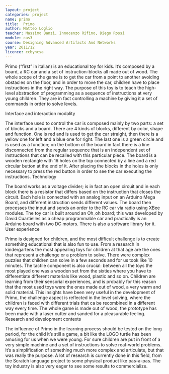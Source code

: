 ```yaml
---
layout: project
categories: project
name: primo
title:  Primo
author: Matteo Loglio
teacher: Massimo Banzi, Innocenzo Rifino, Diego Rossi
module: cas3
course: Designing Advanced Artifacts And Networks
year: 2011/12
licence: ccbyncsa
---
```

Primo (“first” in italian) is an educational toy for kids. It’s composed by a board, a RC car and a set of instruction-blocks all made out of wood. The whole scope of the game is to get the car from a point to another avoiding obstacles on the floor, and in order to move the car, children have to place instructions in the right way. The purpose of this toy is to teach the high-level abstraction of programming as a sequence of instructions at very young children. They are in fact controlling a machine by giving it a set of commands in order to solve levels.

Interface and interaction modality

The interface used to control the car is composed mainly by two parts: a set of blocks and a board. There are 4 kinds of blocks, different by color, shape and function. One is red and is used to get the car straight, then there is a yellow one for left and a blue one for right. The last one is a green circle and is used as a function; on the bottom of the board in fact there is a line disconnected from the regular sequence that is an independent set of instructions that can be recalled with this particular piece.
The board is a wooden rectangle with 16 holes on the top connected by a line and a red circular button at the end of it. After placing the blocks in the holes is only necessary to press the red button in order to see the car executing the instructions.
Technology

The board works as a voltage divider; is in fact an open circuit and in each block there is a resistor that differs based on the instruction that closes the circuit. Each hole is connected with an analog input on an Arduino Mega Board, and different instruction sends different values. The board then processes the input and sends an order to the RC car via radio using XBee modules. The toy car is built around an Oh_oh board; this was developed by David Cuartielles as a cheap programmable car and practically is an Arduino board with two DC motors. There is also a software library for it.
User experience

Primo is designed for children, and the most difficult challenge is to create something educational that is also fun to use. From a research in kindergartens the most appealing toys for children at that age are the ones that represent a challenge or a problem to solve. There were complex puzzles that children can solve in a few seconds and for us took like 10 minutes. The tactile component is also crucial: between all the toys the most played one was a wooden set from the sixties where you have to differentiate different materials like wood, plastic and so on. Children are learning from their sensorial experiences, and is probably for this reason that the most used toys were the ones made out of wood, a very warm and solid material.
This insights have been very useful in the development of Primo, the challenge aspect is reflected in the level solving, where the children is faced with different trials that ca be recombined in a different way every time. The whole game is made out of wood, the prototype has been made with a laser cutter and sanded for a pleasurable feeling.
Research and development contexts

The influence of Primo in the learning process should be tested on the long period, for the child it’s still a game, a bit like the LOGO turtle has been amusing for us when we were young. For sure children are put in front of a very simple machine and a set of instructions to solve real-world problems. It’s a simplification of something much more complex and articulate, but that was really the purpose. A lot of research is currently done in this field, from the Scratch language project to some physical product like pas-a-pas. The toy industry is also very eager to see some results to commercialize. 
